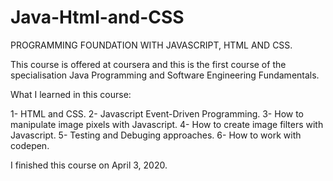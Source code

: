 # Java-Html-and-CSS

PROGRAMMING FOUNDATION WITH JAVASCRIPT, HTML AND CSS.

This course is offered at coursera and this is the first course of the specialisation Java Programming and Software Engineering Fundamentals.

What I learned in this course:

1- HTML and CSS.
2- Javascript Event-Driven Programming.
3- How to manipulate image pixels with Javascript.
4- How to create image filters with Javascript.
5- Testing and Debuging approaches.
6- How to work with codepen.

I finished this course on April 3, 2020.
